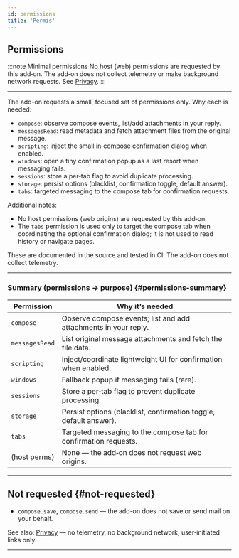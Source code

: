 ```yaml
---
id: permissions
title: 'Permis'
---
```


## Permissions

:::note Minimal permissions
No host (web) permissions are requested by this add‑on. The add‑on does not collect telemetry or make background network requests. See [Privacy](privacy).
:::

---

The add-on requests a small, focused set of permissions only. Why each is needed:

- `compose`: observe compose events, list/add attachments in your reply.
- `messagesRead`: read metadata and fetch attachment files from the original message.
- `scripting`: inject the small in‑compose confirmation dialog when enabled.
- `windows`: open a tiny confirmation popup as a last resort when messaging fails.
- `sessions`: store a per‑tab flag to avoid duplicate processing.
- `storage`: persist options (blacklist, confirmation toggle, default answer).
- `tabs`: targeted messaging to the compose tab for confirmation requests.

Additional notes:

- No host permissions (web origins) are requested by this add‑on.
- The `tabs` permission is used only to target the compose tab when coordinating the optional confirmation dialog; it is not used to read history or navigate pages.

These are documented in the source and tested in CI. The add-on does not collect telemetry.

---

### Summary (permissions → purpose) {#permissions-summary}

| Permission     | Why it’s needed                                                   |
| -------------- | ----------------------------------------------------------------- |
| `compose`      | Observe compose events; list and add attachments in your reply.   |
| `messagesRead` | List original message attachments and fetch the file data.        |
| `scripting`    | Inject/coordinate lightweight UI for confirmation when enabled.   |
| `windows`      | Fallback popup if messaging fails (rare).                         |
| `sessions`     | Store a per‑tab flag to prevent duplicate processing.             |
| `storage`      | Persist options (blacklist, confirmation toggle, default answer). |
| `tabs`         | Targeted messaging to the compose tab for confirmation requests.  |
| (host perms)   | None — the add‑on does not request web origins.                   |

---

## Not requested {#not-requested}

- `compose.save`, `compose.send` — the add-on does not save or send mail on your behalf.

See also: [Privacy](privacy) — no telemetry, no background network, user‑initiated links only.

---
